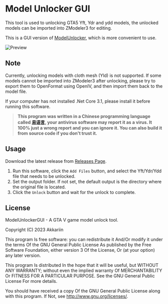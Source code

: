 # Model Unlocker GUI

This tool is used to unlocking GTA5 Yft, Ydr and ydd models, the unlocked models can be imported into ZModeler3 for editing.

This is a GUI version of [ModelUnlocker](https://github.com/kasuganosoras/ModelUnlocker), which is more convenient to use.

![Preview](https://user-images.githubusercontent.com/34357771/234845047-992e3379-c9e6-4191-9f26-6b2d30d9ff6e.png)

## Note
Currently, unlocking models with cloth mesh (Yld) is not supported. If some models cannot be imported into ZModeler3 after unlocking, please try to export them to OpenFormat using OpenIV, and then import them back to the model file.

If your computer has not installed .Net Core 3.1, please install it before running this software.

> **This program was written in a Chinese programming language called [易语言](https://www.dywt.com.cn/), your antivirus software may report it as a virus. It 100% just a wrong report and you can ignore it. You can also build it from source code if you don't trust it.**

## Usage

Download the latest release from [Releases Page](https://github.com/kasuganosoras/ModelUnlockerGUI/releases).

1. Run this software, click the `Add Files` button, and select the Yft/Ydr/Ydd file that needs to be unlocked.
2. Set the output folder. If not set, the default output is the directory where the original file is located.
3. Click the `Unlock` button and wait for the unlock to complete.

## License

ModelUnlockerGUI - A GTA V game model unlock tool.

Copyright (C) 2023 Akkariin

This program Is free software: you can redistribute it And/Or modify it under the terms Of the GNU General Public License As published by the Free Software Foundation, either version 3 Of the License, Or (at your option) any later version.

This program Is distributed In the hope that it will be useful, but WITHOUT ANY WARRANTY; without even the implied warranty Of MERCHANTABILITY Or FITNESS FOR A PARTICULAR PURPOSE. See the GNU General Public License For more details.

You should have received a copy Of the GNU General Public License along with this program. If Not, see http://www.gnu.org/licenses/.
